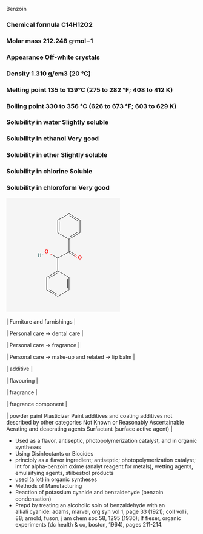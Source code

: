 Benzoin

### Chemical formula    C14H12O2
### Molar mass  212.248 g·mol−1
### Appearance  Off-white crystals
### Density 1.310 g/cm3 (20 °C)
### Melting point   135 to 139°C (275 to 282 °F; 408 to 412 K)
### Boiling point   330 to 356 °C (626 to 673 °F; 603 to 629 K)
### Solubility in water Slightly soluble
### Solubility in ethanol   Very good
### Solubility in ether Slightly soluble
### Solubility in chlorine  Soluble
### Solubility in chloroform    Very good

![benzoin molecule](../images/benzoinmolecule.png)

| Furniture and furnishings |

| Personal care \-\> dental care |

| Personal care \-\> fragrance |

| Personal care \-\> make-up and related \-\> lip balm |

| additive |

| flavouring |

| fragrance |

| fragrance component |

| powder paint Plasticizer Paint additives and coating additives not described by other categories Not Known or Reasonably Ascertainable Aerating and deaerating agents Surfactant (surface active agent) |

* Used as a flavor, antiseptic, photopolymerization catalyst, and in organic syntheses  
* Using Disinfectants or Biocides  
* principly as a flavor ingredient; antiseptic; photopolymerization catalyst; int for alpha-benzoin oxime (analyt reagent for metals), wetting agents, emulsifying agents, stilbestrol products  
* used (a lot) in organic syntheses  
* Methods of Manufacturing  
* Reaction of potassium cyanide and benzaldehyde (benzoin condensation)  
* Prepd by treating an alcoholic soln of benzaldehyde with an alkali cyanide: adams, marvel, org syn vol 1, page 33 (1921); coll vol i, 88; arnold, fuson, j am chem soc 58, 1295 (1936); lf fieser, organic experiments (dc health & co, boston, 1964), pages 211-214.  